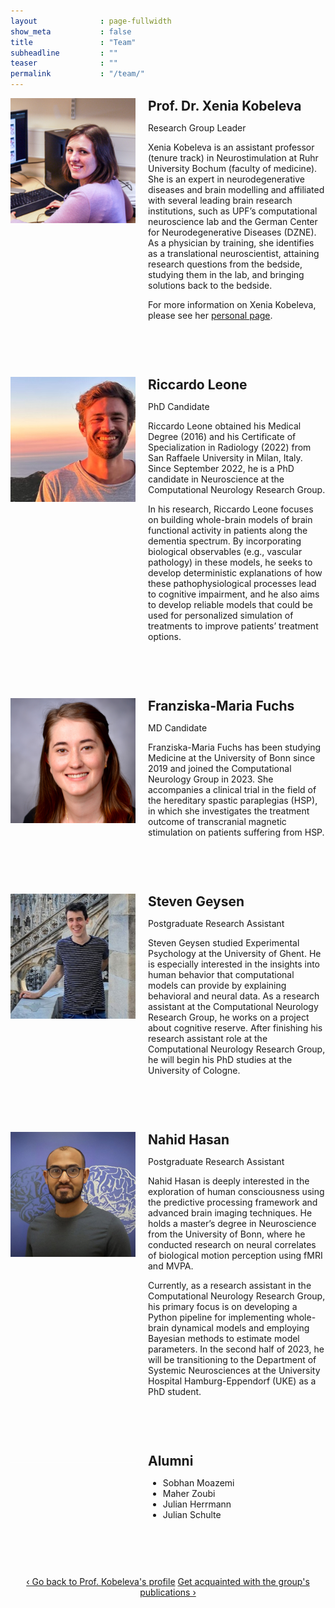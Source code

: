 ```yaml
---
layout              : page-fullwidth
show_meta           : false
title               : "Team"
subheadline         : ""
teaser              : ""
permalink           : "/team/"
---
```


<style>
@media (min-width: 500px) {
    .media {
        display: grid;
        grid-template-columns: fit-content(200px) 1fr;
        grid-template-rows:1fr auto;
        grid-template-areas:
            "image content"
            "image footer";
        grid-gap: 20px;
        margin-bottom: 4em;
    }
	
    .img {
        grid-area: image;
    }

    .content {
        grid-area: content;
    }

    .footer {
        grid-area: footer;
    }
}
</style>


<div class="media">
	<div class="img">
		<img src="/images/profile_xeniakobeleva.jpg">
	</div>
	<div class="content">
		<h2 style="margin:0px;">Prof. Dr. Xenia Kobeleva</h2>
		<p>Research Group Leader</p>
		<p>Xenia Kobeleva is an assistant professor (tenure track) in Neurostimulation at Ruhr University Bochum (faculty of medicine). She is an expert in neurodegenerative diseases and brain modelling and affiliated with several leading brain research institutions, such as UPF’s computational neuroscience lab and the German Center for Neurodegenerative Diseases (DZNE). As a physician by training, she identifies as a translational neuroscientist, attaining research questions from the bedside, studying them in the lab, and bringing solutions back to the bedside.</p>
		<p>For more information on Xenia Kobeleva, please see her <a href="https://computationalneurology.com/xenia-kobeleva">personal page</a>.</p>
	</div>
</div>

<div class="media">
	<div class="img">
		<img src="/images/profile_riccardoleone.jpg">
	</div>
	<div class="content">
		<h2 style="margin:0px;">Riccardo Leone</h2>
		<p>PhD Candidate</p>
		<p>Riccardo Leone obtained his Medical Degree (2016) and his Certificate of Specialization in Radiology (2022) from San Raffaele University in Milan, Italy. Since September 2022, he is a PhD candidate in Neuroscience at the Computational Neurology Research Group.</p>
		<p>In his research, Riccardo Leone focuses on building whole-brain models of brain functional activity in patients along the dementia spectrum. By incorporating biological observables (e.g., vascular pathology) in these models, he seeks to develop deterministic explanations of how these pathophysiological processes lead to cognitive impairment, and he also aims to develop reliable models that could be used for personalized simulation of treatments to improve patients’ treatment options.</p>
	</div>
</div>

<div class="media">
	<div class="img">
		<img src="/images/profile_franziskamariafuchs.jpg">
	</div>
	<div class="content">
		<h2 style="margin:0px;">Franziska-Maria Fuchs</h2>
		<p>MD Candidate</p>
		<p>Franziska-Maria Fuchs has been studying Medicine at the University of Bonn since 2019 and joined the Computational Neurology Group in 2023. She accompanies a clinical trial in the field of the hereditary spastic paraplegias (HSP), in which she investigates the treatment outcome of transcranial magnetic stimulation on patients suffering from HSP.</p>
	</div>
</div>

<div class="media">
	<div class="img">
		<img src="/images/profile_stevengeysen.jpg">
	</div>
	<div class="content">
		<h2 style="margin:0px;">Steven Geysen</h2>
		<p>Postgraduate Research Assistant</p>
		<p>Steven Geysen studied Experimental Psychology at the University of Ghent. He is especially interested in the insights into human behavior that computational models can provide by explaining behavioral and neural data. As a research assistant at the Computational Neurology Research Group, he works on a project about cognitive reserve. After finishing his research assistant role at the Computational Neurology Research Group, he will begin his PhD studies at the University of Cologne.</p>
	</div>
</div>

<div class="media">
	<div class="img">
		<img src="/images/profile_nahidhasan.jpg">
	</div>
	<div class="content">
		<h2 style="margin:0px;">Nahid Hasan</h2>
		<p>Postgraduate Research Assistant</p>
		<p>Nahid Hasan is deeply interested in the exploration of human consciousness using the predictive processing framework and advanced brain imaging techniques. He holds a master’s degree in Neuroscience from the University of Bonn, where he conducted research on neural correlates of biological motion perception using fMRI and MVPA.</p>
		<p>Currently, as a research assistant in the Computational Neurology Research Group, his primary focus is on developing a Python pipeline for implementing whole-brain dynamical models and employing Bayesian methods to estimate model parameters. In the second half of 2023, he will be transitioning to the Department of Systemic Neurosciences at the University Hospital Hamburg-Eppendorf (UKE) as a PhD student.</p>  
	</div>
</div>

<div class="media">
	<div class="img">
		<img src="/images/profile_spacer.jpg">
	</div>
	<div class="content">
		<h2 style="margin:0px;">Alumni</h2>
		<ul>
			<li>Sobhan Moazemi</li>
			<li>Maher Zoubi</li>
			<li>Julian Herrmann</li>
			<li>Julian Schulte</li>
		</ul>
	</div>
</div>


<div style="text-align: center;">
<a class="radius button small" href="{{ site.url }}{{ site.baseurl }}/xenia-kobeleva/">‹ Go back to Prof. Kobeleva's profile</a>
<a class="radius button small" href="{{ site.url }}{{ site.baseurl }}/publications/">Get acquainted with the group's publications ›</a>
</div>

<br><br>
